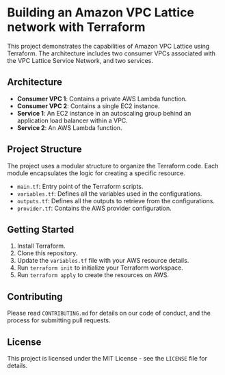 # Building an Amazon VPC Lattice network with Terraform

This project demonstrates the capabilities of Amazon VPC Lattice using Terraform. The architecture includes two consumer VPCs associated with the VPC Lattice Service Network, and two services.

## Architecture

- **Consumer VPC 1**: Contains a private AWS Lambda function.
- **Consumer VPC 2**: Contains a single EC2 instance.
- **Service 1**: An EC2 instance in an autoscaling group behind an application load balancer within a VPC.
- **Service 2**: An AWS Lambda function.

## Project Structure

The project uses a modular structure to organize the Terraform code. Each module encapsulates the logic for creating a specific resource.

- `main.tf`: Entry point of the Terraform scripts.
- `variables.tf`: Defines all the variables used in the configurations.
- `outputs.tf`: Defines all the outputs to retrieve from the configurations.
- `provider.tf`: Contains the AWS provider configuration.

## Getting Started

1. Install Terraform.
2. Clone this repository.
3. Update the `variables.tf` file with your AWS resource details.
4. Run `terraform init` to initialize your Terraform workspace.
5. Run `terraform apply` to create the resources on AWS.

## Contributing

Please read `CONTRIBUTING.md` for details on our code of conduct, and the process for submitting pull requests.

## License

This project is licensed under the MIT License - see the `LICENSE` file for details.
